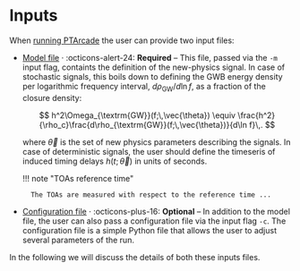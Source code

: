 # Inputs

When [running PTArcade][run] the user can provide two input files:

- [Model file][model] · :octicons-alert-24: __Required__ – This file, passed via the `-m` input flag, containts the definition of the new-physics signal. In case of stochastic signals, this boils down to defining the GWB energy density per logarithmic frequency interval, $d\rho_{\textrm{GW}}/d\ln f$, as a fraction of the closure density:

    $$
    h^2\Omega_{\textrm{GW}}(f;\,\vec{\theta}) \equiv \frac{h^2}{\rho_c}\frac{d\rho_{\textrm{GW}}(f;\,\vec{\theta})}{d\ln f}\,.
    $$

    where $\vec{\theta}$ is the set of new physics parameters describing the signals. In case of deterministic signals, the user should define the timeseris of induced timing delays $h(t;\,\vec{\theta})$ in units of seconds.


    !!! note "TOAs reference time"

        The TOAs are measured with respect to the reference time ...

- [Configuration file][config] · :octicons-plus-16: __Optional__ – In addition to the model file, the user can also pass a configuration file via the input flag `-c`. The configuration file is a simple Python file that allows the user to adjust several parameters of the run.

In the following we will discuss the details of both these inputs files. 

  [run]: ../run.md
  [model]: model.md
  [config]: config.md
